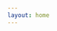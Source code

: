 ```yaml
---
layout: home
---
```


<script setup>
import Page from '@/theme/pages/begin.vue'
</script>

<Page></Page>
